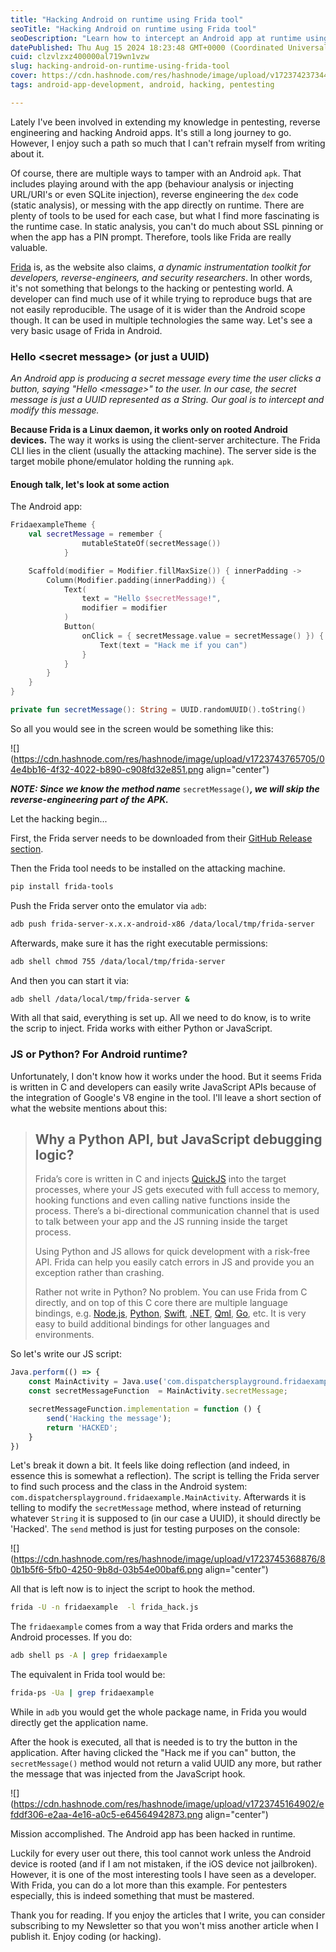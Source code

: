 ```yaml
---
title: "Hacking Android on runtime using Frida tool"
seoTitle: "Hacking Android on runtime using Frida tool"
seoDescription: "Learn how to intercept an Android app at runtime using Frida tool."
datePublished: Thu Aug 15 2024 18:23:48 GMT+0000 (Coordinated Universal Time)
cuid: clzvlzxz400000al719wn1vzw
slug: hacking-android-on-runtime-using-frida-tool
cover: https://cdn.hashnode.com/res/hashnode/image/upload/v1723742373440/40074c6b-95f6-4a25-8f83-716006d25e55.jpeg
tags: android-app-development, android, hacking, pentesting

---
```


Lately I've been involved in extending my knowledge in pentesting, reverse engineering and hacking Android apps. It's still a long journey to go. However, I enjoy such a path so much that I can't refrain myself from writing about it.

Of course, there are multiple ways to tamper with an Android `apk`. That includes playing around with the app (behaviour analysis or injecting URL/URI's or even SQLite injection), reverse engineering the `dex` code (static analysis), or messing with the app directly on runtime. There are plenty of tools to be used for each case, but what I find more fascinating is the runtime case. In static analysis, you can't do much about SSL pinning or when the app has a PIN prompt. Therefore, tools like Frida are really valuable.

[Frida](https://frida.re/) is, as the website also claims, *a dynamic instrumentation toolkit for developers, reverse-engineers, and security researchers*. In other words, it's not something that belongs to the hacking or pentesting world. A developer can find much use of it while trying to reproduce bugs that are not easily reproducible. The usage of it is wider than the Android scope though. It can be used in multiple technologies the same way. Let's see a very basic usage of Frida in Android.

### Hello &lt;secret message&gt; (or just a UUID)

*An Android app is producing a secret message every time the user clicks a button, saying "Hello &lt;message&gt;" to the user. In our case, the secret message is just a UUID represented as a String. Our goal is to intercept and modify this message.*

**Because Frida is a Linux daemon, it works only on rooted Android devices.** The way it works is using the client-server architecture. The Frida CLI lies in the client (usually the attacking machine). The server side is the target mobile phone/emulator holding the running `apk`.

#### Enough talk, let's look at some action

The Android app:

```kotlin
FridaexampleTheme {
    val secretMessage = remember {
                mutableStateOf(secretMessage())
            }

    Scaffold(modifier = Modifier.fillMaxSize()) { innerPadding ->
        Column(Modifier.padding(innerPadding)) {
            Text(
                text = "Hello $secretMessage!",
                modifier = modifier
            )
            Button(
                onClick = { secretMessage.value = secretMessage() }) {
                    Text(text = "Hack me if you can")
                }
            }
        }
    }
}

private fun secretMessage(): String = UUID.randomUUID().toString()
```

So all you would see in the screen would be something like this:

![](https://cdn.hashnode.com/res/hashnode/image/upload/v1723743765705/04e4bb16-4f32-4022-b890-c908fd32e851.png align="center")

***NOTE: Since we know the method name*** `secretMessage()`***, we will skip the reverse-engineering part of the APK.***

Let the hacking begin...

First, the Frida server needs to be downloaded from their [GitHub Release section](https://github.com/frida/frida/releases).

Then the Frida tool needs to be installed on the attacking machine.

```bash
pip install frida-tools
```

Push the Frida server onto the emulator via `adb`:

```bash
adb push frida-server-x.x.x-android-x86 /data/local/tmp/frida-server
```

Afterwards, make sure it has the right executable permissions:

```bash
adb shell chmod 755 /data/local/tmp/frida-server
```

And then you can start it via:

```bash
adb shell /data/local/tmp/frida-server &
```

With all that said, everything is set up. All we need to do know, is to write the scrip to inject. Frida works with either Python or JavaScript.

### JS or Python? For Android runtime?

Unfortunately, I don't know how it works under the hood. But it seems Frida is written in C and developers can easily write JavaScript APIs because of the integration of Google's V8 engine in the tool. I'll leave a short section of what the website mentions about this:

> ## Why a Python API, but JavaScript debugging logic?
> 
> Frida’s core is written in C and injects [QuickJS](https://bellard.org/quickjs/) into the target processes, where your JS gets executed with full access to memory, hooking functions and even calling native functions inside the process. There’s a bi-directional communication channel that is used to talk between your app and the JS running inside the target process.
> 
> Using Python and JS allows for quick development with a risk-free API. Frida can help you easily catch errors in JS and provide you an exception rather than crashing.
> 
> Rather not write in Python? No problem. You can use Frida from C directly, and on top of this C core there are multiple language bindings, e.g. [Node.js](https://github.com/frida/frida-node), [Python](https://github.com/frida/frida-python), [Swift](https://github.com/frida/frida-swift), [.NET](https://github.com/frida/frida-clr), [Qml](https://github.com/frida/frida-qml), [Go](https://github.com/frida/frida-go), etc. It is very easy to build additional bindings for other languages and environments.

So let's write our JS script:

```javascript
Java.perform(() => {
    const MainActivity = Java.use('com.dispatchersplayground.fridaexample.MainActivity');
    const secretMessageFunction  = MainActivity.secretMessage;

    secretMessageFunction.implementation = function () {
        send('Hacking the message');
        return 'HACKED';
    }
})
```

Let's break it down a bit. It feels like doing reflection (and indeed, in essence this is somewhat a reflection). The script is telling the Frida server to find such process and the class in the Android system: `com.dispatchersplayground.fridaexample.MainActivity`. Afterwards it is telling to modify the `secretMessage` method, where instead of returning whatever `String` it is supposed to (in our case a UUID), it should directly be 'Hacked'. The `send` method is just for testing purposes on the console:

![](https://cdn.hashnode.com/res/hashnode/image/upload/v1723745368876/80b1b5f6-5fb0-4250-9b8d-03b54e00baf6.png align="center")

All that is left now is to inject the script to hook the method.

```bash
frida -U -n fridaexample  -l frida_hack.js
```

The `fridaexample` comes from a way that Frida orders and marks the Android processes. If you do:

```bash
adb shell ps -A | grep fridaexample
```

The equivalent in Frida tool would be:

```bash
frida-ps -Ua | grep fridaexample
```

While in `adb` you would get the whole package name, in Frida you would directly get the application name.

After the hook is executed, all that is needed is to try the button in the application. After having clicked the "Hack me if you can" button, the `secretMessage()` method would not return a valid UUID any more, but rather the message that was injected from the JavaScript hook.

![](https://cdn.hashnode.com/res/hashnode/image/upload/v1723745164902/efddf306-e2aa-4e16-a0c5-e64564942873.png align="center")

Mission accomplished. The Android app has been hacked in runtime.

Luckily for every user out there, this tool cannot work unless the Android device is rooted (and if I am not mistaken, if the iOS device not jailbroken). However, it is one of the most interesting tools I have seen as a developer. With Frida, you can do a lot more than this example. For pentesters especially, this is indeed something that must be mastered.

Thank you for reading. If you enjoy the articles that I write, you can consider subscribing to my Newsletter so that you won't miss another article when I publish it. Enjoy coding (or hacking).